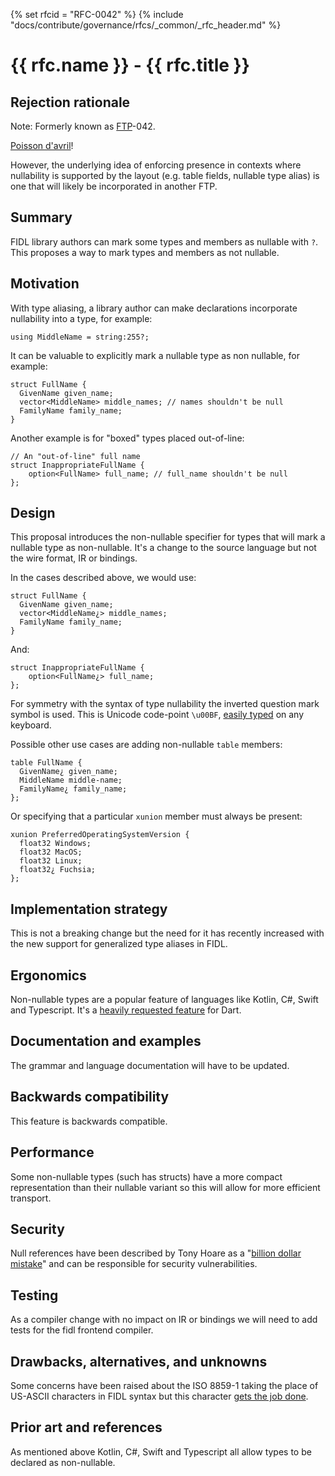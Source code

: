 {% set rfcid = "RFC-0042" %}
{% include "docs/contribute/governance/rfcs/_common/_rfc_header.md" %}
# {{ rfc.name }} - {{ rfc.title }}
<!-- *** DO NOT EDIT ABOVE THIS LINE -->

## Rejection rationale

Note: Formerly known as [FTP](../deprecated-ftp-process.md)-042.

[Poisson d'avril][april-fools]!

However, the underlying idea of enforcing presence in contexts where
nullability is supported by the layout (e.g. table fields, nullable type
alias) is one that will likely be incorporated in another FTP.

## Summary

FIDL library authors can mark some types and members as nullable with `?`.
This proposes a way to mark types and members as not nullable.

## Motivation

With type aliasing, a library author can make declarations incorporate
nullability into a type, for example:

```fidl
using MiddleName = string:255?;
```

It can be valuable to explicitly mark a nullable type as non nullable,
for example:

```fidl
struct FullName {
  GivenName given_name;
  vector<MiddleName> middle_names; // names shouldn't be null
  FamilyName family_name;
}
```

Another example is for "boxed" types placed out-of-line:

```fidl
// An "out-of-line" full name
struct InappropriateFullName {
    option<FullName> full_name; // full_name shouldn't be null
};
```

## Design

This proposal introduces the non-nullable specifier for types that will mark
a nullable type as non-nullable.
It's a change to the source language but not the wire format, IR or bindings.

In the cases described above, we would use:

```fidl
struct FullName {
  GivenName given_name;
  vector<MiddleName¿> middle_names;
  FamilyName family_name;
}
```

And:

```fidl
struct InappropriateFullName {
    option<FullName¿> full_name;
};
```

For symmetry with the syntax of type nullability the inverted question mark
symbol is used.
This is Unicode code-point `\u00BF`, [easily typed] on any keyboard.

Possible other use cases are adding non-nullable `table` members:

```fidl
table FullName {
  GivenName¿ given_name;
  MiddleName middle-name;
  FamilyName¿ family_name;
};
```

Or specifying that a particular `xunion` member must always be present:

```fidl
xunion PreferredOperatingSystemVersion {
  float32 Windows;
  float32 MacOS;
  float32 Linux;
  float32¿ Fuchsia;
};
```

## Implementation strategy

This is not a breaking change but the need for it has recently increased with
the new support for generalized type aliases in FIDL.

## Ergonomics

Non-nullable types are a popular feature of languages like Kotlin, C#, Swift
and Typescript.
It's a [heavily requested feature](https://github.com/dart-lang/sdk/issues/22)
for Dart.

## Documentation and examples

The grammar and language documentation will have to be updated.

## Backwards compatibility

This feature is backwards compatible.

## Performance

Some non-nullable types (such has structs) have a more compact representation
than their nullable variant so this will allow for more efficient transport.

## Security

Null references have been described by Tony Hoare as a
"[billion dollar mistake]" and can be responsible for security
vulnerabilities.

## Testing

As a compiler change with no impact on IR or bindings we will need to add
tests for the fidl frontend compiler.

## Drawbacks, alternatives, and unknowns

Some concerns have been raised about the ISO 8859-1 taking the place of
US-ASCII characters in FIDL syntax but this character
[gets the job done].

## Prior art and references

As mentioned above Kotlin, C#, Swift and Typescript all allow types to be
declared as non-nullable.

<!-- xrefs -->
[april-fools]: https://fr.wikipedia.org/wiki/Poisson_d%27avril
[easily typed]: https://en.wikipedia.org/wiki/Inverted_question_and_exclamation_marks#GNU/Linux
[heavily requested feature]: https://github.com/dart-lang/sdk/issues/22
[billion dollar mistake]: https://www.infoq.com/presentations/Null-References-The-Billion-Dollar-Mistake-Tony-Hoare
[gets the job done]: https://www.youtube.com/watch?v=6_35a7sn6ds
